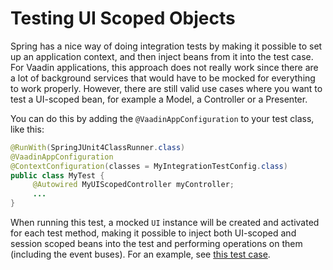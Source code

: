 # Testing UI Scoped Objects

Spring has a nice way of doing integration tests by making it possible to set up an application context, and
then inject beans from it into the test case. For Vaadin applications, this approach does not really work since
there are a lot of background services that would have to be mocked for everything to work properly. However,
there are still valid use cases where you want to test a UI-scoped bean, for example a Model, a Controller
or a Presenter.

You can do this by adding the ```@VaadinAppConfiguration``` to your test class, like this:

```java
@RunWith(SpringJUnit4ClassRunner.class)
@VaadinAppConfiguration
@ContextConfiguration(classes = MyIntegrationTestConfig.class)
public class MyTest {
     @Autowired MyUIScopedController myController;
     ...
}
```

When running this test, a mocked ```UI``` instance will be created and activated for each test method, making it possible
to inject both UI-scoped and session scoped beans into the test and performing operations on them (including
the event buses). For an example, see [this test case](src/test/java/org/vaadin/spring/test/ExampleIntegrationTest.java).
